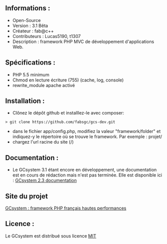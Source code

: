 ﻿Informations :
-----------

* Open-Source
* Version  : 3.1 Bêta
* Créateur : fab@c++
* Contributeurs : Lucas5190, t1307
* Description : framework PHP MVC de développement d'applications Web.

Spécifications :
-----------

* PHP 5.5 minimum
* Chmod en lecture écriture (755) (cache, log, console)
* rewrite_module apache activé

Installation :
-----------

* Clônez le dépôt github et installlez-le avec composer:

```text
> git clone https://github.com/fabsgc/gcs-dev.git
```

* dans le fichier app/config.php, modifiez la valeur "framework/folder" et indiquez-y le répertoire où se trouve le framework. Par exemple : projet/
* chargez l'url racine du site (/)

Documentation :
-----------

* Le GCsystem 3.1 étant encore en développement, une documentation est en cours de rédaction mais n'est pas terminée. Elle est disponible ici : [GCsystem 2.3 documentation][2]

Site du projet
-----------

[GCsystem : framework PHP français hautes performances][1]

[1]: http://gcs-framework.dzv.me/
[2]: http://gcs-framework.dzv.me/fr/documentation

Licence :
-----------

Le GCsystem est distribué sous licence [MIT](http://opensource.org/licenses/MIT)